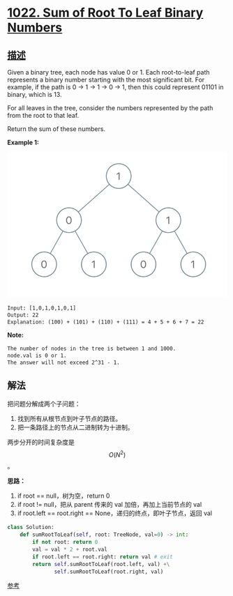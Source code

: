 # [1022. Sum of Root To Leaf Binary Numbers](1022.sum-of-root-to-leaf-binary-numbers.md)

## [描述](https://leetcode.com/problems/sum-of-root-to-leaf-binary-numbers/)

Given a binary tree, each node has value 0 or 1.  Each root-to-leaf path represents a binary number starting with the most significant bit.  For example, if the path is 0 -> 1 -> 1 -> 0 -> 1, then this could represent 01101 in binary, which is 13.

For all leaves in the tree, consider the numbers represented by the path from the root to that leaf.

Return the sum of these numbers.

**Example 1:**

![example](pictures/1022/sum-of-root-to-leaf-binary-numbers.png)

```text
Input: [1,0,1,0,1,0,1]
Output: 22
Explanation: (100) + (101) + (110) + (111) = 4 + 5 + 6 + 7 = 22
```

**Note:**

```text
The number of nodes in the tree is between 1 and 1000.
node.val is 0 or 1.
The answer will not exceed 2^31 - 1.
```

## 解法

把问题分解成两个子问题：

1. 找到所有从根节点到叶子节点的路径。
2. 把一条路径上的节点从二进制转为十进制。

两步分开的时间复杂度是 $$O(N^2)$$。

**思路：**

1. if root == null，树为空，return 0
2. if root != null，把从 parent 传来的 val 加倍，再加上当前节点的 val
3. if root.left == root.right == None，递归的终点，即叶子节点，返回 val

```python
class Solution:
    def sumRootToLeaf(self, root: TreeNode, val=0) -> int:
        if not root: return 0
        val = val * 2 + root.val
        if root.left == root.right: return val # exit
        return self.sumRootToLeaf(root.left, val) +\
               self.sumRootToLeaf(root.right, val)
```

[参考](https://leetcode.com/problems/sum-of-root-to-leaf-binary-numbers/discuss/270025/JavaC++Python-Recursive-Solution)